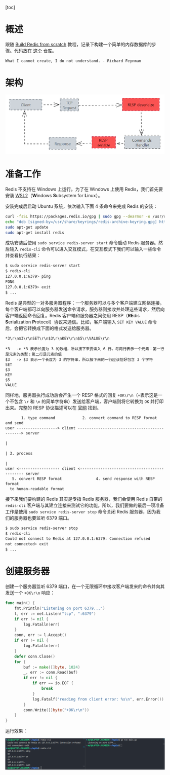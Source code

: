 [toc]

# 概述

跟随 [Build Redis from scratch](https://www.build-redis-from-scratch.dev/en/introduction) 教程，记录下构建一个简单的内存数据库的步骤。代码放在 [这个](https://github.com/YoungFr/mgdis) 仓库。

```markdown
What I cannot create, I do not understand. - Richard Feynman
```

# 架构

![arch](assets/arch.png)

# 准备工作

Redis 不支持在 Windows 上运行。为了在 Windows 上使用 Redis，我们首先要安装 [WSL2](https://learn.microsoft.com/zh-cn/windows/wsl/)（**W**indows **S**ubsystem for **L**inux）。

安装完成后启动 Ubuntu 系统，依次输入下面 4 条命令来完成 Redis 的安装：

```bash
curl -fsSL https://packages.redis.io/gpg | sudo gpg --dearmor -o /usr/share/keyrings/redis-archive-keyring.gpg
echo "deb [signed-by=/usr/share/keyrings/redis-archive-keyring.gpg] https://packages.redis.io/deb $(lsb_release -cs) main" | sudo tee /etc/apt/sources.list.d/redis.list
sudo apt-get update
sudo apt-get install redis
```

成功安装后使用  `sudo service redis-server start` 命令启动 Redis 服务器。然后输入 `redis-cli` 命令可以进入交互模式，在交互模式下我们可以输入一些命令并查看执行结果：

```bash
$ sudo service redis-server start
$ redis-cli
127.0.0.1:6379> ping
PONG
127.0.0.1:6379> exit
$ ...
```

Redis 是典型的一对多服务器程序：一个服务器可以与多个客户端建立网络连接。每个客户端都可以向服务器发送命令请求，服务器则接收并处理这些请求，然后向客户端返回命令回复。Redis 客户端和服务器之间使用 RESP（**RE**dis **S**erialization **P**rotocol）协议来通信。比如，客户端输入 `SET KEY VALUE` 命令后，会把它转换成下面的格式发送给服务器。

```
*3\r\n$3\r\nSET\r\n$3\r\nKEY\r\n$5\r\VALUE\r\n

*3   -> *3 表示长度为 3 的数组，所以接下来要读入 6 行。每两行表示一个元素：第一行是元素的类型；第二行是元素的值
$3   -> $3 表示一个长度为 3 的字符串，所以接下来的一行应该恰好包含 3 个字符
SET
$3
KEY
$5
VALUE
```

同样地，服务器执行成功后会产生一个 RESP 格式的回复 `+OK\r\n`（`+`表示这是一个不包含 `\r` 和 `\n` 的简单字符串）发送给客户端，客户端则将它转换为 `OK` 并打印出来。完整的 RESP 协议描述可以在 [官网](https://redis.io/docs/reference/protocol-spec/) 找到。

```
       1. type command            2. convert command to RESP format and send
user ------------------> client ---------------------------------------------> server
                                                                                 |
                                                                                 | 3. process
                                                                                 |
user <------------------ client <--------------------------------------------- server
   5. convert RESP format               4. send response with RESP format
  to human-readable format
```

接下来我们要构建的 Redis 其实是专指 Redis 服务器，我们会使用 Redis 自带的 `redis-cli` 客户端与其建立连接来测试它的功能。所以，我们要做的最后一项准备工作是使用 `sudo service redis-server stop` 命令关闭 Redis 服务器，因为我们的服务器也要监听 6379 端口。

```bash
$ sudo service redis-server stop
$ redis-cli
Could not connect to Redis at 127.0.0.1:6379: Connection refused
not connected> exit
$ ...
```

# 创建服务器

创建一个服务器监听 6379 端口，在一个无限循环中接收客户端发来的命令并向其发送一个 `+OK\r\n` 响应：

```go
func main() {
	fmt.Println("Listening on port 6379...")
	l, err := net.Listen("tcp", ":6379")
	if err != nil {
		log.Fatalln(err)
	}
	conn, err := l.Accept()
	if err != nil {
		log.Fatalln(err)
	}
	defer conn.Close()
	for {
		buf := make([]byte, 1024)
		_, err := conn.Read(buf)
		if err != nil {
			if err == io.EOF {
				break
			}
			log.Fatalf("reading from client error: %s\n", err.Error())
		}
		conn.Write([]byte("+OK\r\n"))
	}
}
```

运行效果：

![server](assets/server.png)
